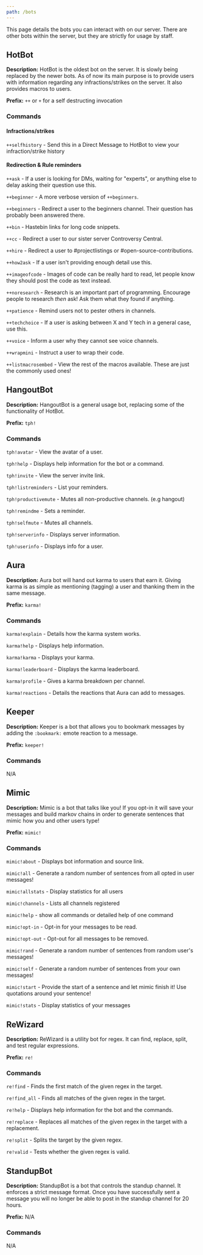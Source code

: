 ```yaml
---
path: /bots
---
```


This page details the bots you can interact with on our server. There are other bots within the server, but they are strictly for usage by staff.

## HotBot

**Description:** HotBot is the oldest bot on the server. It is slowly being replaced by the newer bots. As of now its main purpose is to provide users with information regarding any infractions/strikes on the server. It also provides macros to users.

**Prefix:** `++` or `+` for a self destructing invocation

### Commands

#### Infractions/strikes

`++selfhistory` - Send this in a Direct Message to HotBot to view your infraction/strike history

#### Redirection & Rule reminders

`++ask` - If a user is looking for DMs, waiting for "experts", or anything else to delay asking their question use this.

`++beginner` - A more verbose version of `++beginners`.

`++beginners` - Redirect a user to the beginners channel. Their question has probably been answered there.

`++bin` - Hastebin links for long code snippets.

`++cc` - Redirect a user to our sister server Controversy Central.

`++hire` - Redirect a user to #projectlistings or #open-source-contributions.

`++how2ask` - If a user isn't providing enough detail use this.

`++imageofcode` - Images of code can be really hard to read, let people know they should post the code as text instead.

`++noresearch` - Research is an important part of programming. Encourage people to research *then* ask! Ask them what they found if anything.

`++patience` - Remind users not to pester others in channels.

`++techchoice` - If a user is asking between X and Y tech in a general case, use this.

`++voice` - Inform a user why they cannot see voice channels.

`++wrapmini` - Instruct a user to wrap their code.

`++listmacrosembed` - View the rest of the macros available. These are just the commonly used ones!


## HangoutBot

**Description:** HangoutBot is a general usage bot, replacing some of the functionality of HotBot.

**Prefix:** `tph!`

### Commands

`tph!avatar` - View the avatar of a user.

`tph!help` - Displays help information for the bot or a command.

`tph!invite` - View the server invite link.

`tph!listreminders` - List your reminders.

`tph!productivemute` - Mutes all non-productive channels. (e.g hangout)

`tph!remindme` - Sets a reminder.

`tph!selfmute` - Mutes all channels.

`tph!serverinfo` - Displays server information.

`tph!userinfo` - Displays info for a user.


## Aura

**Description:** Aura bot will hand out karma to users that earn it. Giving karma is as simple as mentioning (tagging) a user and thanking them in the same message.

**Prefix:** `karma!`

### Commands

`karma!explain` - Details how the karma system works.

`karma!help` - Displays help information.

`karma!karma` - Displays your karma.

`karma!leaderboard` - Displays the karma leaderboard.

`karma!profile` - Gives a karma breakdown per channel.

`karma!reactions` - Details the reactions that Aura can add to messages.


## Keeper

**Description:** Keeper is a bot that allows you to bookmark messages by adding the `:bookmark:` emote reaction to a message. 

**Prefix:** `keeper!`

### Commands

N/A


## Mimic

**Description:** Mimic is a bot that talks like you! If you opt-in it will save your messages and build markov chains in order to generate sentences that mimic how you and other users type!

**Prefix:** `mimic!`

### Commands

`mimic!about` - Displays bot information and source link.

`mimic!all` - Generate a random number of sentences from all opted in user messages!

`mimic!allstats` - Display statistics for all users

`mimic!channels` - Lists all channels registered

`mimic!help` - show all commands or detailed help of one command

`mimic!opt-in` - Opt-in for your messages to be read.

`mimic!opt-out` - Opt-out for all messages to be removed.

`mimic!rand` - Generate a random number of sentences from random user's messages!

`mimic!self` - Generate a random number of sentences from your own messages!

`mimic!start` - Provide the start of a sentence and let mimic finish it! Use quotations around your sentence!

`mimic!stats` - Display statistics of your messages

## ReWizard

**Description:** ReWizard is a utility bot for regex. It can find, replace, split, and test regular expressions.

**Prefix:** `re!`

### Commands

`re!find` - Finds the first match of the given regex in the target.

`re!find_all` - Finds all matches of the given regex in the target.

`re!help` - Displays help information for the bot and the commands.

`re!replace` - Replaces all matches of the given regex in the target with a replacement.

`re!split` - Splits the target by the given regex.

`re!valid` - Tests whether the given regex is valid.


## StandupBot

**Description:** StandupBot is a bot that controls the standup channel. It enforces a strict message format. Once you have successfully sent a message you will no longer be able to post in the standup channel for 20 hours.

**Prefix:** N/A

### Commands

N/A
